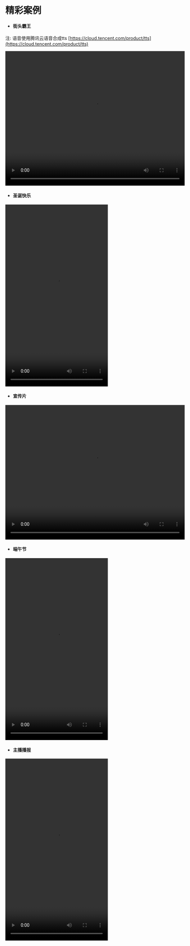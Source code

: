 # 精彩案例

- #### 街头霸王

注: 语音使用腾讯云语音合成tts [https://cloud.tencent.com/product/tts](https://cloud.tencent.com/product/tts)

<video controls="controls" width="560" height="420" >
  <source type="video/mp4" src="./_media/video/wonder/jb.mp4"></source>
</video>


- #### 圣诞快乐

<video controls="controls" width="320" height="568" >
  <source type="video/mp4" src="./_media/video/wonder/shengdan.mp4"></source>
</video>

- #### 宣传片

<video controls="controls" width="560" height="420" >
  <source type="video/mp4" src="./_media/video/wonder/ffcreator.mp4"></source>
</video>

- #### 端午节

<video controls="controls" width="320" height="568" >
  <source type="video/mp4" src="./_media/video/wonder/dw.mp4"></source>
</video>

- #### 主播播报

<video controls="controls" width="320" height="568" >
  <source type="video/mp4" src="./_media/video/wonder/bobao.mov"></source>
</video>
